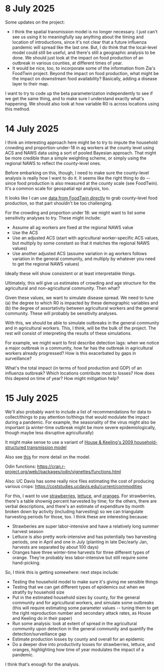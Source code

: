 # 8 July 2025 

Some updates on the project: 

- I think the spatial transmission model is no longer necessary. I just can't see us using it to meaningfully say anything about the timing and location of introductions, since it's not clear that a future influenza pandemic will spread like the last one. But, I do think that the local-level model could still be useful, and there's still a geographic analysis to be done. We should just look at the impact on food production of an outbreak in various counties, at different times of year. 
- It would be nice, too, to incorporate some of the information from Zia's FoodTwin project. Beyond the impact on food production, what might be the impact on downstream food availability? Basically, adding a disease layer to their map. 

I want to try to code up the beta parameterization independently to see if we get the same thing, and to make sure I understand exactly what's happening. We should also look at how variable R0 is across locations using this method. 

# 14 July 2025 

I think an interesting approach here might be to try to impute the household crowding and proportion-under-18 in ag workers at the county level using ACS and NAWS data using a sort of pooled Bayesian approach. That might be more credible than a simple weighting scheme, or simply using the regional NAWS to reflect the county-level ones. 

Before embarking on this, though, I need to make sure the county-level analysis is really how I want to do it. It seems like the right thing to do -- since food production is also measured at the county scale (see FoodTwin). It's a common scale for geospatial epi analysis, too. 

It looks like I can use [data from FoodTwin directly](https://github.com/earthrise-media/food-system-digital-twin/tree/main/input-data) to grab county-level food production, so that part shouldn't be too challenging. 

For the crowding and proportion under 18: we might want to list some sensitivity analyses to try. These might include: 

- Assume all ag workers are fixed at the regional NAWS value 
- Use the ACS 
- Use an adjusted ACS (start with agricultural worker-specific ACS values, but multiply by some constant so that it matches the regional NAWS values) 
- Use another adjusted ACS (assume variation in ag workers follows variation in the general community, and multiply by whatever you need to get the regional NAWS values)

Ideally these will show consistent or at least interpretable things. 

Ultimately, this will give us estimates of crowding and age structure for the agricultural and non-agricultural community. Then what? 

Given these values, we want to simulate disease spread. We need to tune (a) the degree to which R0 is impacted by these demographic variables and (b) the degree of assortativity between agricultural workers and the general community. These will probably be sensitivity analyses. 

With this, we should be able to simulate outbreaks in the general community and in agricultural workers. This, I think, will be the bulk of the project. The rest will consist of interpreting the results of these simulations. 

For example, we might want to first describe detection lags: when we notice a major outbreak in a community, how far has the outbreak in agricultural workers already progressed? How is this exacerbated by gaps in surveillance? 

What's the total impact (in terms of food production and GDP) of an influenza outbreak? Which locations contribute most to losses? How does this depend on time of year? How might mitigation help? 


# 15 July 2025 

We'll also probably want to include a list of recommendations for data to collect/things to pay attention to/things that would modulate the impact during a pandemic. For example, the seasonality of the virus might also be important (a winter-time outbreak might be more severe epidemiologically, though maybe less disruptive agriculturally) 

It might make sense to use a variant of [House & Keeling's 2009 household-structured transmission model](https://pubmed.ncbi.nlm.nih.gov/18840319/)

Also see [this](https://tah-sci.com/house.pdf) for more detail on the model. 

Odin functions: https://cran.r-project.org/web//packages/odin/vignettes/functions.html

Also: UC Davis has some really nice files estimating the cost of producing various crops: https://coststudies.ucdavis.edu/current/commodities

For this, I want to use [strawberries](https://coststudyfiles.ucdavis.edu/2024/04/04/2024Strawberry-FULL-FINAL-March2024.pdf), [lettuce](https://coststudyfiles.ucdavis.edu/uploads/pub/2023/08/04/2023-iceberglettuce-full-final.pdf), and [oranges](https://coststudyfiles.ucdavis.edu/uploads/pub/2021/08/12/2021orangessjvsouth.pdf). For strawberries, there's a table shownig percent harvested by time; for the others, there are verbal descriptions, and there's an estimate of expenditure by month broken down by activity (including harvesting) so we can triangulate harvesting periods for those, too. I think these are interesting because: 

* Strawberies are super labor-intensive and have a relatively long summer harvest season
* Lettuce is also pretty work-intensive and has potentially two harvesting periods, one in April and one in July (planting in late Dec/early Jan, harvests are separated by about 100 days) 
* Oranges have three winter-time harvests for three different types of orange. They're probably less labor-intensive but still require some hand-picking. 

So, I think this is getting somewhere: next steps include: 

* Testing the household model to make sure it's giving me sensible things
* Testing that we can get different types of epidemics out when we stratify by household size 
* Put in the estimated household sizes by county, for the general community and for agricultural workers, and simulate some outbreaks (this will require estimating some parameter values -- tuning them to get the right reproduction number and secondary attack rates, as House and Keeling do in their paper) 
* Run some analysis: look at extent of spread in the agricultural community upon detection in the general community and quantify the detection/surveillance gap 
* Estimate production losses by county and overall for an epidemic 
* Do a deeper dive into productivity losses for strawberries, lettuce, and oranges, highlighting how time of year modulates the impact of a pandemic. 

I think that's enough for the analysis. 










